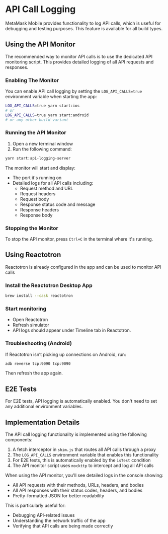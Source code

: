 # API Call Logging

MetaMask Mobile provides functionality to log API calls, which is useful for debugging and testing purposes. This feature is available for all build types.

## Using the API Monitor

The recommended way to monitor API calls is to use the dedicated API monitoring script. This provides detailed logging of all API requests and responses.

### Enabling The Monitor

You can enable API call logging by setting the `LOG_API_CALLS=true` environment variable when starting the app:

```bash
LOG_API_CALLS=true yarn start:ios
# or
LOG_API_CALLS=true yarn start:android
# or any other build variant
```

### Running the API Monitor

1. Open a new terminal window
2. Run the following command:

```bash
yarn start:api-logging-server
```

The monitor will start and display:

- The port it's running on
- Detailed logs for all API calls including:
  - Request method and URL
  - Request headers
  - Request body
  - Response status code and message
  - Response headers
  - Response body

### Stopping the Monitor

To stop the API monitor, press `Ctrl+C` in the terminal where it's running.

## Using Reactotron

Reactotron is already configured in the app and can be used to monitor API calls

### Install the Reactotron Desktop App

```bash
brew install --cask reactotron
```

### Start monitoring

- Open Reactotron
- Refresh simulator
- API logs should appear under Timeline tab in Reactotron.

### Troubleshooting (Android)

If Reactotron isn’t picking up connections on Android, run:

```bash
adb reverse tcp:9090 tcp:9090
```

Then refresh the app again.

## E2E Tests

For E2E tests, API logging is automatically enabled. You don't need to set any additional environment variables.

## Implementation Details

The API call logging functionality is implemented using the following components:

1. A fetch interceptor in `shim.js` that routes all API calls through a proxy
2. The `LOG_API_CALLS` environment variable that enables this functionality
3. For E2E tests, this is automatically enabled by the `isTest` condition
4. The API monitor script uses `mockttp` to intercept and log all API calls

When using the API monitor, you'll see detailed logs in the console showing:

- All API requests with their methods, URLs, headers, and bodies
- All API responses with their status codes, headers, and bodies
- Pretty-formatted JSON for better readability

This is particularly useful for:

- Debugging API-related issues
- Understanding the network traffic of the app
- Verifying that API calls are being made correctly
